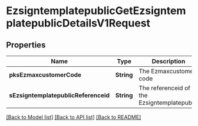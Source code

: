 # EzsigntemplatepublicGetEzsigntemplatepublicDetailsV1Request

## Properties
Name | Type | Description | Notes
------------ | ------------- | ------------- | -------------
**pksEzmaxcustomerCode** | **String** | The Ezmaxcustomer code | 
**sEzsigntemplatepublicReferenceid** | **String** | The referenceid of the Ezsigntemplatepublic | 

[[Back to Model list]](../README.md#documentation-for-models) [[Back to API list]](../README.md#documentation-for-api-endpoints) [[Back to README]](../README.md)


